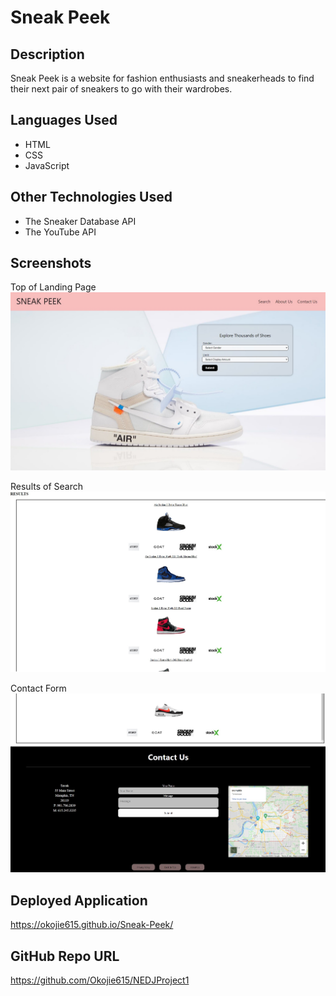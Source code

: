 # Sneak Peek

## Description
Sneak Peek is a website for fashion enthusiasts and sneakerheads to find their next pair of sneakers to go with their wardrobes.

## Languages Used
* HTML
* CSS
* JavaScript

## Other Technologies Used
* The Sneaker Database API
* The YouTube API

## Screenshots
Top of Landing Page
![Landing Page](/assets/images/SPScreenshot1.jpg)

Results of Search
![Results](/assets/images/SPScreenshot2.jpg)

Contact Form
![Contact](/assets/images/SPScreenshot3.jpg)

## Deployed Application
https://okojie615.github.io/Sneak-Peek/

## GitHub Repo URL
https://github.com/Okojie615/NEDJProject1
